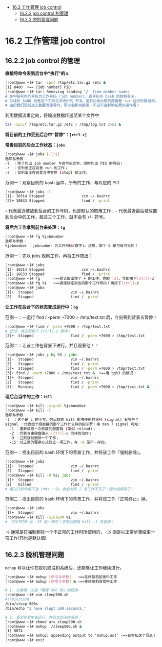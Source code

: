 <!-- TOC -->

- [16.2 工作管理 job control](#162-工作管理-job-control)
    - [16.2.2 job control 的管理](#1622-job-control-的管理)
    - [16.2.3 脱机管理问题](#1623-脱机管理问题)

<!-- /TOC -->

# 16.2 工作管理 job control

## 16.2.2 job control 的管理

**直接将命令丢到后台中“执行”的 `&`**

```bash
[root@www ~]# tar -zpcf /tmp/etc.tar.gz /etc &
[1] 8400  <== [job number] PID 
[root@www ~]# tar: Removing leading `/' from member names 
# 在中括号内的号码为工作号码 (job number)，该号码与 bash 的控制有关。
# 后续的 8400 则是这个工作在系统中的 PID。至於后续出现的数据是 tar 运行的数据流，
# 由於我们没有加上数据流重导向，所以会影响画面！不过不会影响前景的操作喔！
```  
利用数据流重定向，将输出数据传送至某个文件中 

```bash
tar -zpcvf /tmp/etc.tar.gz /etc > /tmp/log.txt 2>&1 &
``` 
**将目前的工作丢到后台中“暂停”：`[ctrl-z]`**

**常看目前的后台工作状态：`jobs`**

```bash
[root@www ~]# jobs [-lrs]
选项与参数：
-l  ：除了列出 job number 与命令串之外，同时列出 PID 的号码；
-r  ：仅列出正在背景 run 的工作；
-s  ：仅列出正在背景当中暂停 (stop) 的工作。
```

范例一：观察目前的 bash 当中，所有的工作，与对应的 PID

```bash
[root@www ~]# jobs -l
[1]- 10314 Stopped                 vim ~/.bashrc
[2]+ 10833 Stopped                 find / -print
```

`+` 代表最近被放到后台的工作号码，也是默认的取用工作，`-` 代表最近最后被放置到后台中的工作，超过三个工作，就不会有 `+`/`-` 符号。

**将后台工作拿到前台来处理：`fg`**

```bash
[root@www ~]# fg %jobnumber
选项与参数：
%jobnumber ：jobnumber 为工作号码(数字)。注意，那个 % 是可有可无的！
```

范例一：先以 jobs 观察工作，再将工作取出：

```bash
[root@www ~]# jobs
[1]- 10314 Stopped                 vim ~/.bashrc
[2]+ 10833 Stopped                 find / -print
[root@www ~]# fg      <==默认取出那个 + 的工作，亦即 [2]。立即按下[ctrl]-z
[root@www ~]# fg %1   <==直接规定取出的那个工作号码！再按下[ctrl]-z
[root@www ~]# jobs
[1]+  Stopped                 vim ~/.bashrc
[2]-  Stopped                 find / -print
```

**让工作在后台下的状态变成运行中：`bg`**

范例一：一运行 find / -perm +7000 > /tmp/text.txt 后，立刻丢到背景去暂停！

```bash
[root@www ~]# find / -perm +7000 > /tmp/text.txt
# 此时，请立刻按下 [ctrl]-z 暂停！
[3]+  Stopped                 find / -perm +7000 > /tmp/text.txt
```

范例二：让该工作在背景下进行，并且观察他！！

```bash
[root@www ~]# jobs ; bg %3 ; jobs
[1]-  Stopped                 vim ~/.bashrc
[2]   Stopped                 find / -print
[3]+  Stopped                 find / -perm +7000 > /tmp/text.txt
[3]+ find / -perm +7000 > /tmp/text.txt &  <==用 bg%3 的情况！
[1]+  Stopped                 vim ~/.bashrc
[2]   Stopped                 find / -print
[3]-  Running                 find / -perm +7000 > /tmp/text.txt &
```

**理后台当中的工作：`kill`**

```bash
[root@www ~]# kill -signal %jobnumber
[root@www ~]# kill -l
选项与参数：
-l  ：这个是 L 的小写，列出目前 kill 能够使用的讯号 (signal) 有哪些？
signal ：代表给予后面接的那个工作什么样的指示罗！用 man 7 signal 可知：
  -1 ：重新读取一次参数的配置档 (类似 reload)；
  -2 ：代表与由键盘输入 [ctrl]-c 同样的动作；
  -9 ：立刻强制删除一个工作；
  -15：以正常的程序方式终止一项工作。与 -9 是不一样的。
```

范例一：找出目前的 bash 环境下的背景工作，并将该工作『强制删除』。

```bash
[root@www ~]# jobs
[1]+  Stopped                 vim ~/.bashrc
[2]   Stopped                 find / -print
[root@www ~]# kill -9 %2; jobs
[1]+  Stopped                 vim ~/.bashrc
[2]   Killed                  find / -print
# 再过几秒你再下达 jobs 一次，就会发现 2 号工作不见了！因为被移除了！
```

范例二：找出目前的 bash 环境下的背景工作，并将该工作『正常终止』掉。

```bash
[root@www ~]# jobs
[1]+  Stopped                 vim ~/.bashrc
[root@www ~]# kill -SIGTERM %1
# -SIGTERM 与 -15 是一样的！您可以使用 kill -l 来查阅！
```

`-9` 通常是在强制删除一个不正常的工作时所使用的，`-15` 则是以正常步骤结束一项工作(15也是默认值)

## 16.2.3 脱机管理问题

`nohup` 可以让你在脱机或注销系统后，还能够让工作继续进行。

```bash
[root@www ~]# nohup [命令与参数]   <==在终端机前景中工作
[root@www ~]# nohup [命令与参数] & <==在终端机背景中工作
```

```bash
# 1. 先编辑一支会『睡著 500 秒』的程序：
[root@www ~]# vim sleep500.sh
#!/bin/bash
/bin/sleep 500s
/bin/echo "I have slept 500 seconds."
```

```bash
# 2. 丢到背景中去运行，并且立刻注销系统：
[root@www ~]# chmod a+x sleep500.sh
[root@www ~]# nohup ./sleep500.sh &
[1] 5074
[root@www ~]# nohup: appending output to ‘nohup.out’ <==会告知这个信息！
[root@www ~]# exit
```